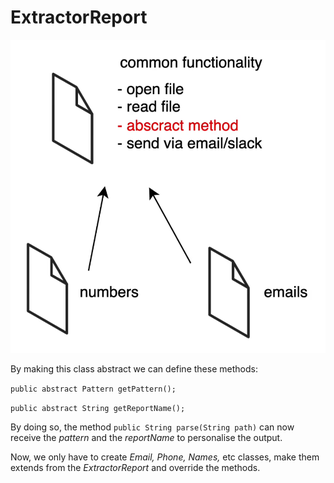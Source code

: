 # ExtractorReport
![img.png](resources/img.png)

By making this class abstract we can define these methods:

`public abstract Pattern getPattern();`

`public abstract String getReportName();`

By doing so, the method `public String parse(String path)`
can now receive the _pattern_ and the _reportName_ to personalise the output.

Now, we only have to create _Email, Phone, Names,_ etc classes, make them extends
from the _ExtractorReport_ and override the methods.

